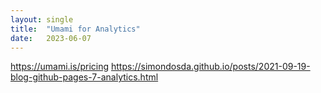 ```yaml
---
layout: single
title:  "Umami for Analytics"
date:   2023-06-07
---
```


https://umami.is/pricing
https://simondosda.github.io/posts/2021-09-19-blog-github-pages-7-analytics.html

